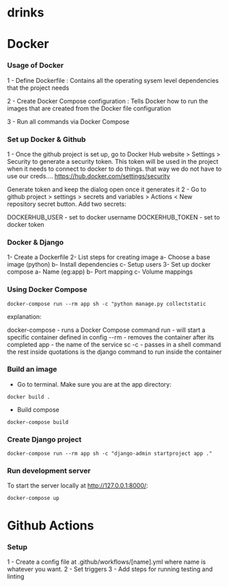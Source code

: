 # drinks

# Docker

### Usage of Docker

1 - Define Dockerfile : Contains all the operating sysem level dependencies that the project needs

2 - Create Docker Compose configuration : Tells Docker how to run the images that are created from the Docker file configuration

3 - Run all commands via Docker Compose

### Set up Docker & Github

1 - Once the github project is set up, go to Docker Hub website > Settings > Security to generate a security token. This token will be used in the project when it needs to connect to docker to do things. that way we do not have to use our creds....
https://hub.docker.com/settings/security

Generate token and keep the dialog open once it generates it
2 - Go to github project > settings > secrets and variables > Actions < New repository secret button. Add two secrets:

DOCKERHUB_USER - set to docker username
DOCKERHUB_TOKEN - set to docker token

### Docker & Django

1- Create a Dockerfile
2- List steps for creating image
a- Choose a base image (python)
b- Install dependencies
c- Setup users
3- Set up docker compose
a- Name (eg:app)
b- Port mapping
c- Volume mappings

### Using Docker Compose

```
docker-compose run --rm app sh -c "python manage.py collectstatic

```

explanation:

docker-compose - runs a Docker Compose command
run - will start a specific container defined in config
--rm - removes the container after its completed
app - the name of the service
sc -c - passes in a shell command
the rest inside quotations is the django command to run inside the container

### Build an image

- Go to terminal. Make sure you are at the app directory:

```
docker build .

```

- Build compose

```
docker-compose build

```

### Create Django project

```
docker-compose run --rm app sh -c "django-admin startproject app ."

```

### Run development server

To start the server locally at http://127.0.0.1:8000/:

```
docker-compose up

```

# Github Actions

### Setup

1 - Create a config file at .github/workflows/[name].yml where name is whatever you want.
2 - Set triggers
3 - Add steps for running testing and linting
